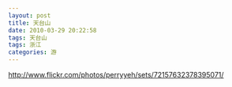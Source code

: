 ```yaml
---
layout: post
title: 天台山
date: 2010-03-29 20:22:58
tags: 天台山
tags: 浙江
categories: 游
---
```


<http://www.flickr.com/photos/perryyeh/sets/72157632378395071/>